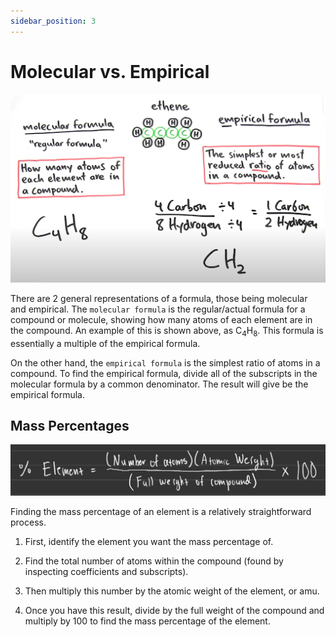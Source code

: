 ```yaml
---
sidebar_position: 3
---
```


# Molecular vs. Empirical

![Molecular vs. Empirical Image](/static/img/molecular-empirical.png)

There are 2 general representations of a formula, those being molecular and empirical. The `molecular formula` is the regular/actual formula for a compound or molecule, showing how many atoms of each element are in the compound. An example of this is shown above, as C<sub>4</sub>H<sub>8</sub>. This formula is essentially a multiple of the empirical formula.

On the other hand, the `empirical formula` is the simplest ratio of atoms in a compound. To find the empirical formula, divide all of the subscripts in the molecular formula by a common denominator. The result will give be the empirical formula.

## Mass Percentages

![Mass Percentages](/static/img/mass-percentages.jpg)

Finding the mass percentage of an element is a relatively straightforward process.

1. First, identify the element you want the mass percentage of.

1. Find the total number of atoms within the compound (found by inspecting coefficients and subscripts).

1. Then multiply this number by the atomic weight of the element, or amu.

1. Once you have this result, divide by the full weight of the compound and multiply by 100 to find the mass percentage of the element.